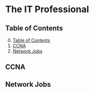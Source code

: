 # The IT Professional

## Table of Contents

0. [Table of Contents](#table-of-contents)
1. [CCNA](#ccna)
2. [Network Jobs](#network-jobs)

## CCNA

## Network Jobs


